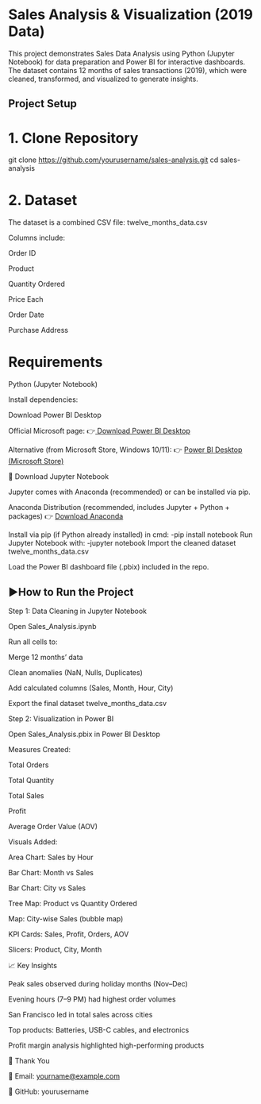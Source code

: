 # Sales Analysis & Visualization (2019 Data)

This project demonstrates Sales Data Analysis using Python (Jupyter Notebook) for data preparation and Power BI for interactive dashboards.
The dataset contains 12 months of sales transactions (2019), which were cleaned, transformed, and visualized to generate insights.

## Project Setup
# 1. Clone Repository
git clone https://github.com/yourusername/sales-analysis.git
cd sales-analysis

# 2. Dataset

The dataset is a combined CSV file: twelve_months_data.csv

Columns include:

Order ID

Product

Quantity Ordered

Price Each

Order Date

Purchase Address

# Requirements
Python (Jupyter Notebook)

Install dependencies:

Download Power BI Desktop

Official Microsoft page:
👉[ Download Power BI Desktop](https://www.microsoft.com/en-us/download)

Alternative (from Microsoft Store, Windows 10/11):
👉 [Power BI Desktop (Microsoft Store)](https://apps.microsoft.com/detail/9ntxr16hnw1t?hl=en-gb&gl=US)

🔹 Download Jupyter Notebook

Jupyter comes with Anaconda (recommended) or can be installed via pip.

Anaconda Distribution (recommended, includes Jupyter + Python + packages)
👉 [Download Anaconda](https://www.anaconda.com/download)

Install via pip (if Python already installed)
 in cmd:
 -pip install notebook
Run Jupyter Notebook with:
 -jupyter notebook
Import the cleaned dataset twelve_months_data.csv

Load the Power BI dashboard file (.pbix) included in the repo.

## ▶How to Run the Project
Step 1: Data Cleaning in Jupyter Notebook

Open Sales_Analysis.ipynb

Run all cells to:

Merge 12 months’ data

Clean anomalies (NaN, Nulls, Duplicates)

Add calculated columns (Sales, Month, Hour, City)

Export the final dataset twelve_months_data.csv

Step 2: Visualization in Power BI

Open Sales_Analysis.pbix in Power BI Desktop

Measures Created:

Total Orders

Total Quantity

Total Sales

Profit

Average Order Value (AOV)

Visuals Added:

Area Chart: Sales by Hour

Bar Chart: Month vs Sales

Bar Chart: City vs Sales

Tree Map: Product vs Quantity Ordered

Map: City-wise Sales (bubble map)

KPI Cards: Sales, Profit, Orders, AOV

Slicers: Product, City, Month

📈 Key Insights

Peak sales observed during holiday months (Nov–Dec)

Evening hours (7–9 PM) had highest order volumes

San Francisco led in total sales across cities

Top products: Batteries, USB-C cables, and electronics

Profit margin analysis highlighted high-performing products

🙌 Thank You

📧 Email: yourname@example.com

🐙 GitHub: yourusername
